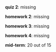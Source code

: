 **quiz 2**: missing

**homework 2**: missing

**homework 3**: missing

**homework 4**: missing

**mid-term**: 20 out of 15 	
